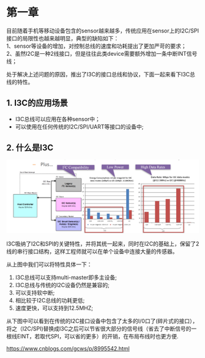 # 第一章

目前随着手机等移动设备包含的sensor越来越多，传统应用在sensor上的I2C/SPI接口的局限性也越来越明显，典型的缺陷如下：  
1、sensor等设备的增加，对控制总线的速度和功耗提出了更加严苛的要求；  
2、虽然I2C是一种2线接口，但是往往此类device需要额外增加一条中断INT信号线；  

处于解决上述问题的原因，推出了I3C的接口总线和协议，下面一起来看下I3C总线的特性。

## 1. I3C的应用场景

+ I3C总线可以应用在各种sensor中；  
+ 可以使用在任何传统的I2C/SPI/UART等接口的设备中;  

## 2. 什么是I3C

<img src="https://github.com/lowkeyway/Embedded/blob/master/Hardware/Hardware%20Interface/PictureSrc/I3C/I3C_01%E4%BB%80%E4%B9%88%E6%98%AFI3C.png">

I3C吸纳了I2C和SPI的关键特性，并将其统一起来，同时在I2C的基础上，保留了2线的串行接口结构，这样工程师就可以在单个设备中连接大量的传感器。  


从上图中我们可以将特性具体一下：  
1. I3C总线可以支持multi-master即多主设备;  
2. I3C总线与传统的I2C设备仍然是兼容的;  
3. 可以支持软中断;  
4. 相比较于I2C总线的功耗更低;
5. 速度更快，可以支持到12.5MHZ;  

从下图中可以看到在传统的I2C接口设备中包含了太多的I/0口了(碎片式的接口），将之（I2C/SPI)替换成I3C之后可以节省很大部分的信号线（省去了中断信号的一根线EINT，若取代SPI，可以省的更多）的开销，在布局布线时也更方便.





https://www.cnblogs.com/gcws/p/8995542.html
